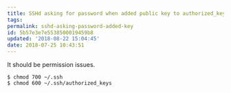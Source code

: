 ```yaml
---
title: SSHd asking for password when added public key to authorized_keys
tags:
permalink: sshd-asking-password-added-key
id: 5b57e3e7e5538500019459b8
updated: '2018-08-22 15:04:45'
date: 2018-07-25 10:43:51
---
```


It should be permission issues.

```
$ chmod 700 ~/.ssh
$ chmod 600 ~/.ssh/authorized_keys
```
